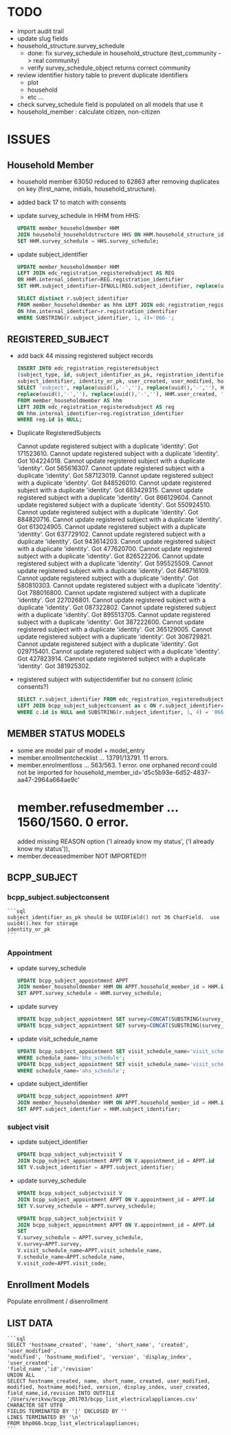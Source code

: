 
# TODO

* import audit trail
* update slug fields
* household_structure.survey_schedule
    * done: fix survey_schedule in household_structure (test_community -> real community)
    * verify survey_schedule_object returns correct community
* review identifier history table to prevent duplicate identifiers
    * plot
    * household
    * etc ...
* check survey_schedule field is populated on all models that use it
* household_member : calculate citizen, non-citizen
    

# ISSUES

## Household Member

* household member 63050 reduced to 62863 after removing duplicates
    on key (first_name, initials, household_structure).
* added back 17 to match with consents
* update survey_schedule in HHM from HHS:

    ```sql
    UPDATE member_householdmember HHM
    JOIN household_householdstructure HHS ON HHM.household_structure_id = HHS.id
    SET HHM.survey_schedule = HHS.survey_schedule;
    ```

* update subject_identifier

    ```sql
    UPDATE member_householdmember HHM
    LEFT JOIN edc_registration_registeredsubject AS REG
    ON HHM.internal_identifier=REG.registration_identifier 
    SET HHM.subject_identifier=IFNULL(REG.subject_identifier, replace(uuid(),'-',''));

    SELECT distinct r.subject_identifier
    FROM member_householdmember as hhm LEFT JOIN edc_registration_registeredsubject AS r
    ON hhm.internal_identifier=r.registration_identifier 
    WHERE SUBSTRING(r.subject_identifier, 1, 4)='066-';
    ```

## REGISTERED_SUBJECT

* add back 44 missing registered subject records    

    ```sql
    INSERT INTO edc_registration_registeredsubject 
    (subject_type, id, subject_identifier_as_pk, registration_identifier, first_name, initials, gender, created, modified, registration_datetime,
    subject_identifier, identity_or_pk, user_created, user_modified, hostname_created, hostname_modified, dm_comment) 
    SELECT 'subject', replace(uuid(),'-',''), replace(uuid(),'-',''), HHM.id, HHM.first_name, HHM.initials, HHM.gender, HHM.created, now(), HHM.created,
    replace(uuid(),'-',''), replace(uuid(),'-',''), HHM.user_created, 'erikvw', HHM.hostname_created, HHM.hostname_modified, 'created erikvw'
    FROM member_householdmember AS hhm
    LEFT JOIN edc_registration_registeredsubject AS reg 
    ON hhm.internal_identifier=reg.registration_identifier
    WHERE reg.id is NULL;
    ```

* Duplicate RegisteredSubjects

    Cannot update registered subject with a duplicate 'identity'. Got 171523610.
    Cannot update registered subject with a duplicate 'identity'. Got 104224018.
    Cannot update registered subject with a duplicate 'identity'. Got 565616307.
    Cannot update registered subject with a duplicate 'identity'. Got 587123019.
    Cannot update registered subject with a duplicate 'identity'. Got 848526010.
    Cannot update registered subject with a duplicate 'identity'. Got 683429315.
    Cannot update registered subject with a duplicate 'identity'. Got 866129604.
    Cannot update registered subject with a duplicate 'identity'. Got 550924510.
    Cannot update registered subject with a duplicate 'identity'. Got 884820716.
    Cannot update registered subject with a duplicate 'identity'. Got 613024905.
    Cannot update registered subject with a duplicate 'identity'. Got 637729102.
    Cannot update registered subject with a duplicate 'identity'. Got 943614203.
    Cannot update registered subject with a duplicate 'identity'. Got 477620700.
    Cannot update registered subject with a duplicate 'identity'. Got 826522206.
    Cannot update registered subject with a duplicate 'identity'. Got 595525509.
    Cannot update registered subject with a duplicate 'identity'. Got 646716109.
    Cannot update registered subject with a duplicate 'identity'. Got 580810303.
    Cannot update registered subject with a duplicate 'identity'. Got 788016800.
    Cannot update registered subject with a duplicate 'identity'. Got 227026801.
    Cannot update registered subject with a duplicate 'identity'. Got 087322802.
    Cannot update registered subject with a duplicate 'identity'. Got 895513705.
    Cannot update registered subject with a duplicate 'identity'. Got 387222600.
    Cannot update registered subject with a duplicate 'identity'. Got 365129005.
    Cannot update registered subject with a duplicate 'identity'. Got 306729821.
    Cannot update registered subject with a duplicate 'identity'. Got 029715401.
    Cannot update registered subject with a duplicate 'identity'. Got 427823914.
    Cannot update registered subject with a duplicate 'identity'. Got 381925302.

* registered subject with subjectidentifier but no consent (clinic consents?)

    ```sql
    SELECT r.subject_identifier FROM edc_registration_registeredsubject as r
    LEFT JOIN bcpp_subject_subjectconsent as c ON r.subject_identifier=c.subject_identifier
    WHERE c.id is NULL and SUBSTRING(r.subject_identifier, 1, 4) = '066-';
    ```

## MEMBER STATUS MODELS

* some are model pair of model + model_entry
* member.enrollmentchecklist ... 13791/13791.  11 errors.
* member.enrolmentloss ... 563/563.  1 error.
    one orphaned record could not be imported for
    household_member_id='d5c5b93e-6d52-4837-aa47-2964a664ae9c'
    # member.refusedmember ... 1560/1560.  0 error.
    added missing REASON option
    ('I already know my status', ('I already know my status')),
* member.deceasedmember NOT IMPORTED!!!

## BCPP_SUBJECT

### bcpp_subject.subjectconsent

    ```sql
    subject_identifier_as_pk should be UUIDField() not 36 CharField.  use uuid4().hex for storage
    identity_or_pk
    ```

### Appointment
* update survey_schedule

    ```sql
    UPDATE bcpp_subject_appointment APPT
    JOIN member_householdmember HHM ON APPT.household_member_id = HHM.id
    SET APPT.survey_schedule = HHM.survey_schedule;
    ```
* update survey
    
    ```sql
    UPDATE bcpp_subject_appointment SET survey=CONCAT(SUBSTRING(survey_schedule,1,23), '.bhs', SUBSTRING(survey_schedule,24,100)) WHERE schedule_name='bhs_schedule';
    UPDATE bcpp_subject_appointment SET survey=CONCAT(SUBSTRING(survey_schedule,1,23), '.ahs', SUBSTRING(survey_schedule,24,100)) WHERE schedule_name='ahs_schedule';
    ```
    
* update visit_schedule_name

    ```sql
    UPDATE bcpp_subject_appointment SET visit_schedule_name='visit_schedule_bhs'
    WHERE schedule_name='bhs_schedule';
    UPDATE bcpp_subject_appointment SET visit_schedule_name='visit_schedule_ahs'
    WHERE schedule_name='ahs_schedule';
    ```

* update subject_identifier

    ```sql
    UPDATE bcpp_subject_appointment APPT
    JOIN member_householdmember HHM ON APPT.household_member_id = HHM.id
    SET APPT.subject_identifier = HHM.subject_identifier;
    ```

### subject visit

* update subject_identifier
    
    ```sql
    UPDATE bcpp_subject_subjectvisit V
    JOIN bcpp_subject_appointment APPT ON V.appointment_id = APPT.id
    SET V.subject_identifier = APPT.subject_identifier;
    ```

* update survey_schedule
    
    ```sql
    UPDATE bcpp_subject_subjectvisit V
    JOIN bcpp_subject_appointment APPT ON V.appointment_id = APPT.id
    SET V.survey_schedule = APPT.survey_schedule;

    UPDATE bcpp_subject_subjectvisit V
    JOIN bcpp_subject_appointment APPT ON V.appointment_id = APPT.id
    SET 
    V.survey_schedule = APPT.survey_schedule,
    V.survey=APPT.survey,
    V.visit_schedule_name=APPT.visit_schedule_name,
    V.schedule_name=APPT.schedule_name,
    V.visit_code=APPT.visit_code;
    ```

## Enrollment Models

Populate enrollment / disenrollment

## LIST DATA

    ```sql
    SELECT 'hostname_created', 'name', 'short_name', 'created', 'user_modified',
    'modified', 'hostname_modified', 'version', 'display_index', 'user_created',
    'field_name','id','revision'
    UNION ALL
    SELECT hostname_created, name, short_name, created, user_modified,
    modified, hostname_modified, version, display_index, user_created,
    field_name,id,revision INTO OUTFILE '/Users/erikvw/bcpp_201703/bcpp_list_electricalappliances.csv'
    CHARACTER SET UTF8
    FIELDS TERMINATED BY '|' ENCLOSED BY ''
    LINES TERMINATED BY '\n'
    FROM bhp066.bcpp_list_electricalappliances;
    ```
